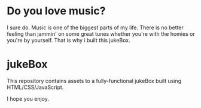 # Do you love music?

<p>I sure do. Music is one of the biggest parts of my life. There is no better feeling than jammin' on some great tunes whether you're with the homies or you're by yourself. That is why i built this jukeBox.

# jukeBox

This repository contains assets to a fully-functional jukeBox built using HTML/CSS/JavaScript.

I hope you enjoy.
